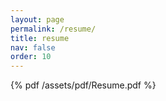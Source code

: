 ```yaml
---
layout: page
permalink: /resume/
title: resume
nav: false
order: 10
---
```


{% pdf /assets/pdf/Resume.pdf %}